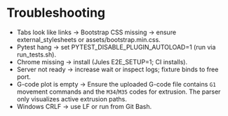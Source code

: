 # Troubleshooting
- Tabs look like links → Bootstrap CSS missing → ensure external_stylesheets or assets/bootstrap.min.css.
- Pytest hang → set PYTEST_DISABLE_PLUGIN_AUTOLOAD=1 (run via run_tests.sh).
- Chrome missing → install (Jules E2E_SETUP=1; CI installs).
- Server not ready → increase wait or inspect logs; fixture binds to free port.
- G-code plot is empty → Ensure the uploaded G-code file contains `G1` movement commands and the `M34`/`M35` codes for extrusion. The parser only visualizes active extrusion paths.
- Windows CRLF → use LF or run from Git Bash.